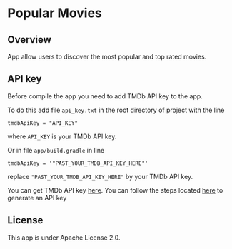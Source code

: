 # Popular Movies


## Overview
App allow users to discover the most popular and top rated movies.


## API key
Before compile the app you need to add TMDb API key to the app.

To do this add file `api_key.txt` in the root directory of project with the line
```
tmdbApiKey = "API_KEY"
```
where `API_KEY` is your TMDb API key.

Or in file `app/build.gradle` in line
```
tmdbApiKey = '"PAST_YOUR_TMDB_API_KEY_HERE"'
```
replace `"PAST_YOUR_TMDB_API_KEY_HERE"` by your TMDb API key.

You can get TMDb API key [here](https://www.themoviedb.org/).
You can follow the steps located
[here](https://developers.themoviedb.org/3/getting-started/introduction) to generate an API key


## License
This app is under Apache License 2.0.
